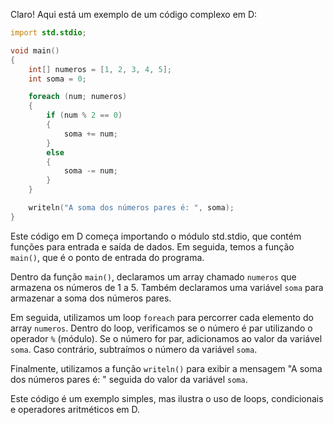 Claro! Aqui está um exemplo de um código complexo em D:

```d
import std.stdio;

void main()
{
    int[] numeros = [1, 2, 3, 4, 5];
    int soma = 0;

    foreach (num; numeros)
    {
        if (num % 2 == 0)
        {
            soma += num;
        }
        else
        {
            soma -= num;
        }
    }

    writeln("A soma dos números pares é: ", soma);
}
```

Este código em D começa importando o módulo std.stdio, que contém funções para entrada e saída de dados. Em seguida, temos a função `main()`, que é o ponto de entrada do programa.

Dentro da função `main()`, declaramos um array chamado `numeros` que armazena os números de 1 a 5. Também declaramos uma variável `soma` para armazenar a soma dos números pares.

Em seguida, utilizamos um loop `foreach` para percorrer cada elemento do array `numeros`. Dentro do loop, verificamos se o número é par utilizando o operador `%` (módulo). Se o número for par, adicionamos ao valor da variável `soma`. Caso contrário, subtraímos o número da variável `soma`.

Finalmente, utilizamos a função `writeln()` para exibir a mensagem "A soma dos números pares é: " seguida do valor da variável `soma`.

Este código é um exemplo simples, mas ilustra o uso de loops, condicionais e operadores aritméticos em D.